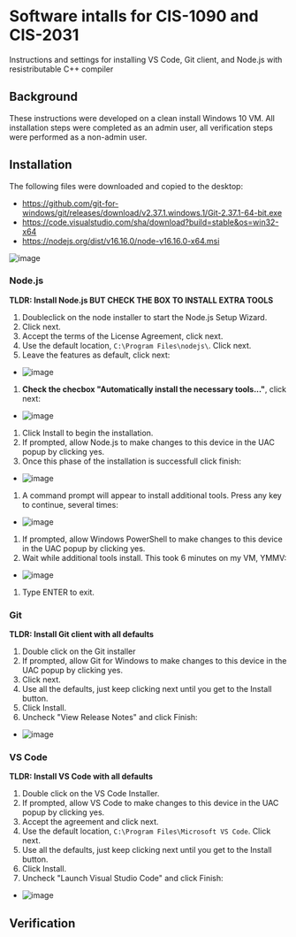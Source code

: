 # Software intalls for CIS-1090 and CIS-2031

Instructions and settings for installing VS Code, Git client, and Node.js with resistributable C++ compiler

## Background

These instructions were developed on a clean install Windows 10 VM. All installation steps were completed as an admin user, all verification steps were performed as a non-admin user.

## Installation

The following files were downloaded and copied to the desktop:

* https://github.com/git-for-windows/git/releases/download/v2.37.1.windows.1/Git-2.37.1-64-bit.exe
* https://code.visualstudio.com/sha/download?build=stable&os=win32-x64
* https://nodejs.org/dist/v16.16.0/node-v16.16.0-x64.msi

![image](https://user-images.githubusercontent.com/1305026/182405189-cd971b35-4cfb-4448-bf42-b31b574ff740.png)


### Node.js

**TLDR: Install Node.js BUT CHECK THE BOX TO INSTALL EXTRA TOOLS**

1. Doubleclick on the node installer to start the Node.js Setup Wizard.
1. Click next.
1. Accept the terms of the License Agreement, click next.
1. Use the default location, `C:\Program Files\nodejs\`. Click next.
1. Leave the features as default, click next:
  * ![image](https://user-images.githubusercontent.com/1305026/182405789-e744efbd-9d2f-4634-8583-eaa79cb8910e.png)
1. **Check the checbox "Automatically install the necessary tools..."**, click next:
  * ![image](https://user-images.githubusercontent.com/1305026/182406243-8a38f50a-a374-46b9-8070-838b9694b38f.png)
1. Click Install to begin the installation.
1. If prompted, allow Node.js to make changes to this device in the UAC popup by clicking yes.
1. Once this phase of the installation is successfull click finish:
  * ![image](https://user-images.githubusercontent.com/1305026/182406718-a142c2cc-7430-47a0-a1ae-5783a0097bd6.png)
1. A command prompt will appear to install additional tools. Press any key to continue, several times:
  * ![image](https://user-images.githubusercontent.com/1305026/182406948-74ef9157-7a61-4d0c-8c30-f67f34c0a558.png)
1. If prompted, allow Windows PowerShell to make changes to this device in the UAC popup by clicking yes.
1. Wait while additional tools install. This took 6 minutes on my VM, YMMV:
 * ![image](https://user-images.githubusercontent.com/1305026/182408924-97091705-7eed-409a-a350-7e4fd72be9b5.png)
1. Type ENTER to exit.


### Git

**TLDR: Install Git client with all defaults**

1. Double click on the Git installer
1. If prompted, allow Git for Windows to make changes to this device in the UAC popup by clicking yes.
1. Click next.
1. Use all the defaults, just keep clicking next until you get to the Install button.
1. Click Install.
1. Uncheck "View Release Notes" and click Finish:
 * ![image](https://user-images.githubusercontent.com/1305026/182411202-f1a30a34-c90e-4bea-8cb4-ee39a0073803.png)


### VS Code

**TLDR: Install VS Code with all defaults**

1. Double click on the VS Code Installer.
1. If prompted, allow VS Code to make changes to this device in the UAC popup by clicking yes.
1. Accept the agreement and click next.
1. Use the default location, `C:\Program Files\Microsoft VS Code`. Click next.
1. Use all the defaults, just keep clicking next until you get to the Install button.
1. Click Install.
1. Uncheck "Launch Visual Studio Code" and click Finish:
 * ![image](https://user-images.githubusercontent.com/1305026/182412233-8fc58a2e-7bdc-4fd1-bb76-4fe346d62aa3.png)



## Verification

